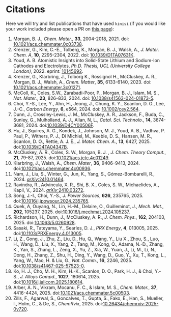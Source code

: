 # Citations

Here we will try and list publications that have used `kinisi` (if you would like your work included please open a PR on [this page](https://github.com/bjmorgan/kinisi/blob/master/docs/source/papers.md)):

1. Morgan, B. J., *Chem. Mater.*, **33**, 2004-2018, 2021. doi: [10.1021/acs.chemmater.0c03738](https://doi.org/10.1021/acs.chemmater.0c03738).
2. Krenzer, G., Kim, C.-E., Tolberg, K., Morgan, B. J., Walsh, A., *J. Mater. Chem. A*, **10**, 2295-2304, 2022. doi: [10.1039/D1TA07631K](https://doi.org/10.1039/D1TA07631K).
3. Youd, A. B. Atomistic Insights into Solid-State Lithium and Sodium-Ion Cathodes and Electrolytes, *Ph.D. Thesis, UCL (University College London)*, 2022. eprint: [10145692](https://discovery.ucl.ac.uk/id/eprint/10145692/).
4. Krenzer, G., Klarbring, J., Tolborg K., Rossignol H., McCluskey, A. R., Morgan, B. J., Walsh, A., *Chem. Matter*, **35**, 6133-6140, 2023. doi: [10.1021/acs.chemmater.3c01271](https://doi.org/10.1021/acs.chemmater.3c01271).
5. McColl, K., Coles, S.W., Zarabadi-Poor, P., Morgan, B. J., Islam, M. S., *Nat. Mater.*, **23**, 826–833, 2024. doi: [10.1038/s41563-024-01873-5](https://doi.org/10.1038/s41563-024-01873-5).
6. Choi, Y.-S., Lee, Y., Ahn, H., Jeong, J., Chung, K. Y., Scanlon, D. O., Lee, J.-C., *Carbon Energy*, **6**, e564, 2024. doi: [10.1002/cey2.564](https://doi.org/10.1002/cey2.564).
7. Dunn, J., Crossley-Lewis, J. M., McCluskey, A. R., Jackson, F., Buda, C., Sunley, G., Mulholland, A. J., Allan, N, L., *Catal. Sci. Technolo.*, **14**, 3674-3681, 2024. doi:[10.1039/D4CY00506F](https://doi.org/10.1039/D4CY00506F).
8. Hu, J., Squires, A. G., Kondek, J., Johnson, M. J., Youd, A. B., Vadhva, P. Paul, P., Withers, P. J., Di Michiel, M., Keeble, D. S., Hansen, M. R., Scanlon, D. O., Rettie, A. J. E., *J. Mater. Chem. A.*, **13**, 6427, 2025. doi:[10.1039/D4TA04347B](https://doi.org/10.1039/D4TA04347B).
9. McCluskey, A. R., Coles, S. W., Morgan, B. J. , *J. Chem. Theory Comput.*, **21**, 79-87, 2025. doi:[10.1021/acs.jctc.4c01249](https://doi.org/10.1021/acs.jctc.4c01249).
10. Klarbring, J., Walsh, A., *Chem. Mater*, **36**, 9406–9413, 2024. doi:[10.1021/acs.chemmater.4c00936](https://doi.org/10.1021/acs.chemmater.4c00936).
11. Nam, J., Liu, S., Winter, G., Jun, K., Yang, S., Gómez-Bombarelli, R., 2024. [*arXiv*:2410.01464](https://arxiv.org/abs/2410.01464).
12. Ravindra, R., Advincula, X. R., Shi, B. X., Coles, S. W., Michaelides, A., Kapil, V., 2024. [*arXiv*:2410.03272](https://arxiv.org/abs/2410.03272).
13. Song, J.-I., Choi, Y.-S., *J. Power Sources*, **626**, 235765, 2025. doi:[10.1016/j.jpowsour.2024.235765](https://doi.org/10.1016/j.jpowsour.2024.235765).
14. Quek, A, Ouyang, N., Lin, H.-M., Delaire, O., Guilleminot, J., *Mech. Mat.*, **202**, 105237, 2025. doi:[10.1016/j.mechmat.2024.105237](https://doi.org/10.1016/j.mechmat.2024.105237).
15. Richardson, H., Dunn, J., McCluskey, A. R., *J. Chem. Phys.*, **162**, 204103, 2025. doi:[10.1063/5.0260928](https://doi.org/10.1063/5.0260928).
16. Sasaki, R., Tateyama, Y., Searles, D. J., *PRX Energy*, **4**, 013005, 2025. doi:[10.1103/PRXEnergy.4.013005](https://doi.org/10.1103/PRXEnergy.4.013005).
17. Li, Z., Gong, J., Zhu, Z., Liu, D., Hu, Q., Wang, Y., Liu X., Zhou, S., Luo, H., Wang, D., Liu, X., Yang, Z., Tang, M., Kong, Q., Adama, N.-D., Zhang, K., Yan, S., Zhang, L., Zeng, X., Yu, Z., Xia, W., Yuan, J., Li, M., Li, N., Dong, H., Zhang, Z., Shu, H., Ding, Y., Wang, D., Guo, Y., Xu, T., Kong, L., Yang, W., Mao, H. & Liu, G., *Nat. Comm.*, **16**, 2246, 2025. doi:[10.1038/s41467-025-57523-0](https://doi.org/10.1038/s41467-025-57523-0).
18. Ko, H. J., Cho, M. H., Kim, H.-K., Scanlon, D. O., Park, H. J., & Choi, Y.-S., *J. Alloys Compd.*, **1027**, 180614, 2025. doi:[10.1016/j.jallcom.2025.180614](https://doi.org/10.1016/j.jallcom.2025.180614).
19. Arber, A. N., Vikram, Mocanu, F. C., & Islam, M. S., *Chem. Mater.*, **37**, 4416-4424, 2025. doi:[10.1021/acs.chemmater.5c00503](https://doi.org/10.1021/acs.chemmater.5c00503). 
20. Zills, F., Agarwal, S., Goncalves, T., Gupta, S., Fako, E., Han, S., Mueller, I., Holm, C., & De, S., *ChemRvix*, 2025. doi:[10.26434/chemrxiv-2025-0v720](https://doi.org/10.26434/chemrxiv-2025-0v720).